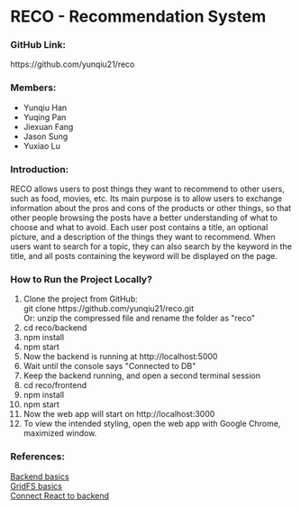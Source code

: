 <h1>RECO - Recommendation System</h1>

<h3>GitHub Link:</h3>
<p>
https://github.com/yunqiu21/reco
</p>

<h3>Members:</h3>
<ul>
  <li>Yunqiu Han</li>
  <li>Yuqing Pan</li>
  <li>Jiexuan Fang</li>
  <li>Jason Sung</li>
  <li>Yuxiao Lu</li>
</ul>

<h3>Introduction:</h3>
<p>
RECO allows users to post things they want to recommend to other users, such as food, movies, etc. 
Its main purpose is to allow users to exchange information about the pros and cons of the products 
or other things, so that other people browsing the posts have a better understanding of what to 
choose and what to avoid. Each user post contains a title, an optional picture, and a description 
of the things they want to recommend. When users want to search for a topic, they can also search 
by the keyword in the title, and all posts containing the keyword will be displayed on the page.
</p>

<h3>How to Run the Project Locally?</h3>
<ol>
  <li>Clone the project from GitHub:
    <br/>git clone https://github.com/yunqiu21/reco.git
    <br/>Or: unzip the compressed file and rename the folder as "reco"
  </li>
  <li>cd reco/backend</li>
  <li>npm install</li>
  <li>npm start</li>
  <li>Now the backend is running at http://localhost:5000</li>
  <li>Wait until the console says "Connected to DB"</li>
  <li>Keep the backend running, and open a second terminal session</li>
  <li>cd reco/frontend</li>
  <li>npm install</li>
  <li>npm start</li>
  <li>Now the web app will start on http://localhost:3000</li>
  <li>To view the intended styling, open the web app with Google Chrome, maximized window.</li>
</ol>

<h3>References:</h3>
<a href="https://www.youtube.com/watch?v=vjf774RKrLc">Backend basics</a><br/>
<a href="https://www.youtube.com/watch?v=3f5Q9wDePzY&t=2713s">GridFS basics</a><br/>
<a href="https://www.youtube.com/watch?v=kJA9rDX7azM">Connect React to backend</a>
